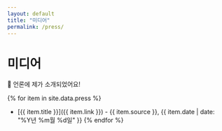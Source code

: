 ```yaml
---
layout: default
title: "미디어"
permalink: /press/
---
```


# 미디어

📰 언론에 제가 소개되었어요!

{% for item in site.data.press %}
- [{{ item.title }}]({{ item.link }}) - {{ item.source }}, {{ item.date | date: "%Y년 %m월 %d일" }}
{% endfor %}
